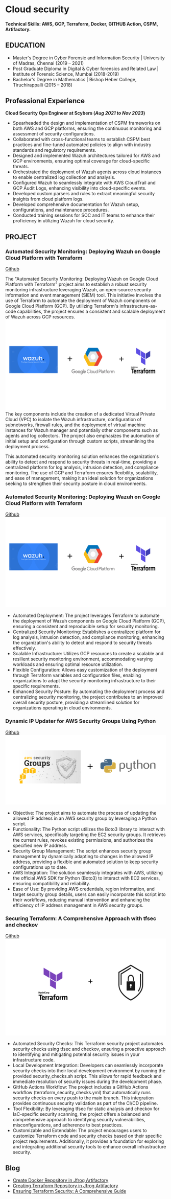 # Cloud security 

#### Technical Skills: AWS, GCP, Terraform, Docker, GITHUB Action, CSPM, Artifactory.

## EDUCATION
 - Master's Degree in Cyber Forensic and Information Security | University of Madras, Chennai (2019 – 2021)
 - Post Graduate Diploma in Digital & Cyber forensics and Related Law | Institute of Forensic Science, Mumbai (2018-2019)
 - Bachelor's Degree in Mathematics | Bishop Heber College, Tiruchirappalli (2015 – 2018)

## Professional Experience
**Cloud Security Ops Engineer at Scybers (_Aug 2021 to Nov 2023_)**
 - Spearheaded the design and implementation of CSPM frameworks on both AWS and GCP platforms, ensuring the continuous monitoring and assessment of security configurations.
 - Collaborated with cross-functional teams to establish CSPM best practices and fine-tuned automated policies to align with industry standards and regulatory requirements.
 - Designed and implemented Wazuh architectures tailored for AWS and GCP environments, ensuring optimal coverage for cloud-specific threats.
 - Orchestrated the deployment of Wazuh agents across cloud instances to enable centralized log collection and analysis.
 - Configured Wazuh to seamlessly integrate with AWS CloudTrail and GCP Audit Logs, enhancing visibility into cloud-specific events.
 - Developed custom parsers and rules to extract meaningful security insights from cloud platform logs.
 - Developed comprehensive documentation for Wazuh setup, configurations, and maintenance procedures.
 - Conducted training sessions for SOC and IT teams to enhance their proficiency in utilizing Wazuh for cloud security.

## PROJECT
### Automated Security Monitoring: Deploying Wazuh on Google Cloud Platform with Terraform
[Github](https://github.com/SanjaiSaran/terraform-GCP)

The "Automated Security Monitoring: Deploying Wazuh on Google Cloud Platform with Terraform" project aims to establish a robust security monitoring infrastructure leveraging Wazuh, an open-source security information and event management (SIEM) tool. This initiative involves the use of Terraform to automate the deployment of Wazuh components on Google Cloud Platform (GCP). By utilizing Terraform's infrastructure-as-code capabilities, the project ensures a consistent and scalable deployment of Wazuh across GCP resources.
![Image](/assets/img/project_1.png)
The key components include the creation of a dedicated Virtual Private Cloud (VPC) to isolate the Wazuh infrastructure, configuration of subnetworks, firewall rules, and the deployment of virtual machine instances for Wazuh manager and potentially other components such as agents and log collectors. The project also emphasizes the automation of initial setup and configuration through custom scripts, streamlining the deployment process.

This automated security monitoring solution enhances the organization's ability to detect and respond to security threats in real-time, providing a centralized platform for log analysis, intrusion detection, and compliance monitoring. The use of GCP and Terraform ensures flexibility, scalability, and ease of management, making it an ideal solution for organizations seeking to strengthen their security posture in cloud environments.

### Automated Security Monitoring: Deploying Wazuh on Google Cloud Platform with Terraform
[Github](https://github.com/SanjaiSaran/terraform-GCP)
![Image](/assets/img/project_1.png)
 - Automated Deployment: The project leverages Terraform to automate the deployment of Wazuh components on Google Cloud Platform (GCP), ensuring a consistent and reproducible setup for security monitoring.
 - Centralized Security Monitoring: Establishes a centralized platform for log analysis, intrusion detection, and compliance monitoring, enhancing the organization's ability to detect and respond to security threats effectively.
 - Scalable Infrastructure: Utilizes GCP resources to create a scalable and resilient security monitoring environment, accommodating varying workloads and ensuring optimal resource utilization.
 - Flexible Configuration: Allows easy customization of the deployment through Terraform variables and configuration files, enabling organizations to adapt the security monitoring infrastructure to their specific requirements.
 - Enhanced Security Posture: By automating the deployment process and centralizing security monitoring, the project contributes to an improved overall security posture, providing a streamlined solution for organizations operating in cloud environments.

### Dynamic IP Updater for AWS Security Groups Using Python
[Github](https://github.com/SanjaiSaran/python-aws-sg-update)
![Image](/assets/img/project_2.png) 
 - Objective: The project aims to automate the process of updating the allowed IP address in an AWS security group by leveraging a Python script.
 - Functionality: The Python script utilizes the Boto3 library to interact with AWS services, specifically targeting the EC2 security groups. It retrieves the current rules, revokes existing permissions, and authorizes the specified new IP address.
 - Security Group Management: The script enhances security group management by dynamically adapting to changes in the allowed IP address, providing a flexible and automated solution to keep security configurations up to date.
 - AWS Integration: The solution seamlessly integrates with AWS, utilizing the official AWS SDK for Python (Boto3) to interact with EC2 services, ensuring compatibility and reliability.
 - Ease of Use: By providing AWS credentials, region information, and target security group details, users can easily incorporate this script into their workflows, reducing manual intervention and enhancing the efficiency of IP address management in AWS security groups.

### Securing Terraform: A Comprehensive Approach with tfsec and checkov
[Github](https://github.com/SanjaiSaran/Securing-Terraform)
![Image](/assets/img/project_3.png)
 - Automated Security Checks: This Terraform security project automates security checks using tfsec and checkov, ensuring a proactive approach to identifying and mitigating potential security issues in your infrastructure code.
 - Local Development Integration: Developers can seamlessly incorporate security checks into their local development environment by running the provided security_checks.sh script. This allows for rapid feedback and immediate resolution of security issues during the development phase.
 - GitHub Actions Workflow: The project includes a GitHub Actions workflow (terraform_security_checks.yml) that automatically runs security checks on every push to the main branch. This integration provides continuous security validation as part of the CI/CD pipeline.
 - Tool Flexibility: By leveraging tfsec for static analysis and checkov for IaC-specific security scanning, the project offers a balanced and comprehensive approach to identifying security vulnerabilities, misconfigurations, and adherence to best practices.
 - Customizable and Extendable: The project encourages users to customize Terraform code and security checks based on their specific project requirements. Additionally, it provides a foundation for exploring and integrating additional security tools to enhance overall infrastructure security.

## Blog
 - [Create Docker Repository in Jfrog Artifactory](https://medium.com/@1998sanjay.sanjay/create-docker-repository-in-jfrog-artifactory-c5b9f7a756e6)
 - [Creating Terraform Repository in Jfrog Artifactory](https://medium.com/@1998sanjay.sanjay/creating-terraform-repository-in-jfrog-artifactory-b2f57376384a)
 - [Ensuring Terraform Security: A Comprehensive Guide](https://medium.com/@1998sanjay.sanjay/ensuring-terraform-security-a-comprehensive-guide-c6682e4edc30)
